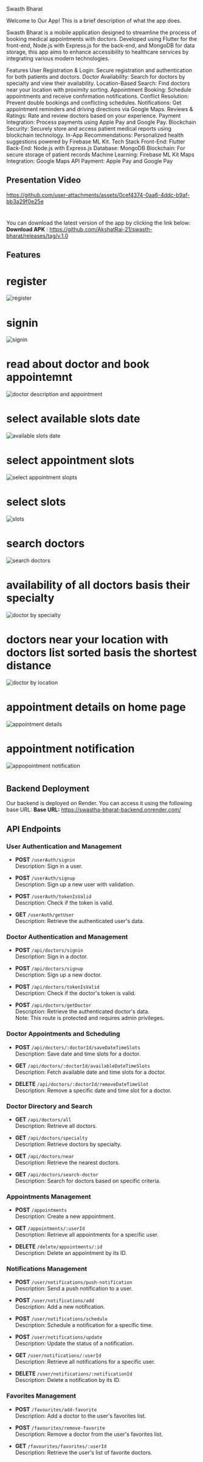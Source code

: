 Swasth Bharat

Welcome to Our App! This is a brief description of what the app does.

Swasth Bharat is a mobile application designed to streamline the process of booking medical appointments with doctors. Developed using Flutter for the front-end, Node.js with Express.js for the back-end, and MongoDB for data storage, this app aims to enhance accessibility to healthcare services by integrating various modern technologies.

Features
User Registration & Login: Secure registration and authentication for both patients and doctors.
Doctor Availability: Search for doctors by specialty and view their availability.
Location-Based Search: Find doctors near your location with proximity sorting.
Appointment Booking: Schedule appointments and receive confirmation notifications.
Conflict Resolution: Prevent double bookings and conflicting schedules.
Notifications: Get appointment reminders and driving directions via Google Maps.
Reviews & Ratings: Rate and review doctors based on your experience.
Payment Integration: Process payments using Apple Pay and Google Pay.
Blockchain Security: Securely store and access patient medical reports using blockchain technology.
In-App Recommendations: Personalized health suggestions powered by Firebase ML Kit.
Tech Stack
Front-End: Flutter
Back-End: Node.js with Express.js
Database: MongoDB
Blockchain: For secure storage of patient records
Machine Learning: Firebase ML Kit
Maps Integration: Google Maps API
Payment: Apple Pay and Google Pay

## Presentation Video
https://github.com/user-attachments/assets/0cef4374-0aa6-4ddc-b9af-bb3a29f0e25e
#
#
You can download the latest version of the app by clicking the link below:
**Download APK** : https://github.com/AkshatRai-21/swasth-bharat/releases/tag/v.1.0


## Features

# register
![register](https://github.com/user-attachments/assets/30a44e86-85b3-4256-8ff2-899d65616a5a)
#
#

# signin
![signin](https://github.com/user-attachments/assets/c41ed244-1ce5-4548-95b9-e3839c9f274f)
#
#
# read about doctor and book appointemnt
![doctor description and appointment](https://github.com/user-attachments/assets/5300cd84-a92f-4fe7-8696-c8ba24d1fc33)
#
#
# select available slots date
![available slots date](https://github.com/user-attachments/assets/5c8217ed-5176-411c-ab98-d5c68ff2477d)
#
#
# select appointment slots
![select appointment slopts](https://github.com/user-attachments/assets/2c11726d-20ea-4c04-8b95-bd313e94fe9b)
#
#
# select slots
![slots](https://github.com/user-attachments/assets/ecd34c82-20c6-4b93-962d-a30a9831703f)
#
#
# search doctors
![search doctors](https://github.com/user-attachments/assets/18b033ed-58ee-4e2f-b293-203a27c21243)
#
#
# availability of all doctors basis their specialty
![doctor by specialty](https://github.com/user-attachments/assets/348785aa-1835-4a12-93ab-c92cb4a3479a)
#
#
# doctors near your location with doctors list sorted basis the shortest distance
![doctor by location](https://github.com/user-attachments/assets/06a95cd0-76f6-492f-ad67-e519b660cdb7)
#
#
# appointment details on home page
![appointment details](https://github.com/user-attachments/assets/c3dba47c-7163-4a56-bf6d-44986ab35333)

#
#
# appointment notification
![appopointment notification](https://github.com/user-attachments/assets/eb8958fa-e342-4465-93af-7bf953087ead)
#
#

## Backend Deployment
Our backend is deployed on Render. You can access it using the following base URL:
**Base URL:**  https://swastha-bharat-backend.onrender.com/

## API Endpoints

### User Authentication and Management

- **POST** `/userAuth/signin`  
  Description: Sign in a user.

- **POST** `/userAuth/signup`  
  Description: Sign up a new user with validation.

- **POST** `/userAuth/tokenIsValid`  
  Description: Check if the token is valid.

- **GET** `/userAuth/getUser`  
  Description: Retrieve the authenticated user's data.




### Doctor Authentication and Management

- **POST** `/api/doctors/signin`  
  Description: Sign in a doctor.

- **POST** `/api/doctors/signup`  
  Description: Sign up a new doctor.

- **POST** `/api/doctors/tokenIsValid`  
  Description: Check if the doctor's token is valid.

- **POST** `/api/doctors/getDoctor`  
  Description: Retrieve the authenticated doctor's data.  
  Note: This route is protected and requires admin privileges.

### Doctor Appointments and Scheduling

- **POST** `/api/doctors/:doctorId/saveDateTimeSlots`  
  Description: Save date and time slots for a doctor.

- **GET** `/api/doctors/:doctorId/availableDateTimeSlots`  
  Description: Fetch available date and time slots for a doctor.

- **DELETE** `/api/doctors/:doctorId/removeDateTimeSlot`  
  Description: Remove a specific date and time slot for a doctor.

### Doctor Directory and Search

- **GET** `/api/doctors/all`  
  Description: Retrieve all doctors.

- **GET** `/api/doctors/specialty`  
  Description: Retrieve doctors by specialty.

- **GET** `/api/doctors/near`  
  Description: Retrieve the nearest doctors.

- **GET** `/api/doctors/search-doctor`  
  Description: Search for doctors based on specific criteria.



### Appointments Management

- **POST** `/appointments`  
  Description: Create a new appointment.

- **GET** `/appointments/:userId`  
  Description: Retrieve all appointments for a specific user.

- **DELETE** `/delete/appointments/:id`  
  Description: Delete an appointment by its ID.

### Notifications Management

- **POST** `/user/notifications/push-notification`  
  Description: Send a push notification to a user.

- **POST** `/user/notifications/add`  
  Description: Add a new notification.

- **POST** `/user/notifications/schedule`  
  Description: Schedule a notification for a specific time.

- **POST** `/user/notifications/update`  
  Description: Update the status of a notification.

- **GET** `/user/notifications/:userId`  
  Description: Retrieve all notifications for a specific user.

- **DELETE** `/user/notifications/:notificationId`  
  Description: Delete a notification by its ID.

### Favorites Management

- **POST** `/favourites/add-favorite`  
  Description: Add a doctor to the user's favorites list.

- **POST** `/favourites/remove-favorite`  
  Description: Remove a doctor from the user's favorites list.

- **GET** `/favourites/favorites/:userId`  
  Description: Retrieve the user's list of favorite doctors.


